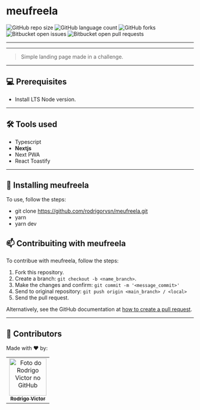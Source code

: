 # meufreela

<!--- https://shields.io --->

![GitHub repo size](https://img.shields.io/github/repo-size/rodrigorvsn/meufreela?style=for-the-badge)
![GitHub language count](https://img.shields.io/github/languages/count/rodrigorvsn/meufreela?style=for-the-badge)
![GitHub forks](https://img.shields.io/github/forks/rodrigorvsn/meufreela?style=for-the-badge)
![Bitbucket open issues](https://img.shields.io/bitbucket/issues/rodrigorvsn/meufreela?style=for-the-badge)
![Bitbucket open pull requests](https://img.shields.io/bitbucket/pr-raw/rodrigorvsn/meufreela?style=for-the-badge)

___
<!--- #################### mudar badges #################### --->





<!--- #################### mudar imagem exemplo #################### --->
___
> Simple landing page made in a challenge.
___
## 💻 Prerequisites

- Install LTS Node version.
<!--- #################### mudar pré-requisitos  ####################--->
___
## 🛠 Tools used

- Typescript
- <b>Nextjs</b>
- Next PWA
- React Toastify

<!--- #################### mudar ferramentas #################### --->
___
## 🚀 Installing meufreela

To use, follow the steps:

- git clone https://github.com/rodrigorvsn/meufreela.git
- yarn
- yarn dev


## 📫 Contribuiting with meufreela

To contribue with meufreela, follow the steps:

1. Fork this repository.
2. Create a branch: `git checkout -b <name_branch>`.
3. Make the changes and confirm: `git commit -m '<message_commit>'`
4. Send to original repository: `git push origin <main_branch> / <local>`
5. Send the pull request.

Alternatively, see the GitHub documentation at [how to create a pull request](https://help.github.com/en/github/collaborating-with-issues-and-pull-requests/creating-a-pull-request).
___
## 🤝 Contributors

Made with ❤️ by:

<table>
  <tr>
    <td align="center">
      <a href="#">
        <img src="https://github.com/rodrigorvsn.png" width="100px;" alt="Foto do Rodrigo Victor no GitHub"/><br>
        <sub>
          <b>Rodrigo Victor</b>
        </sub>
      </a>
    </td>
  </tr>
</table>
